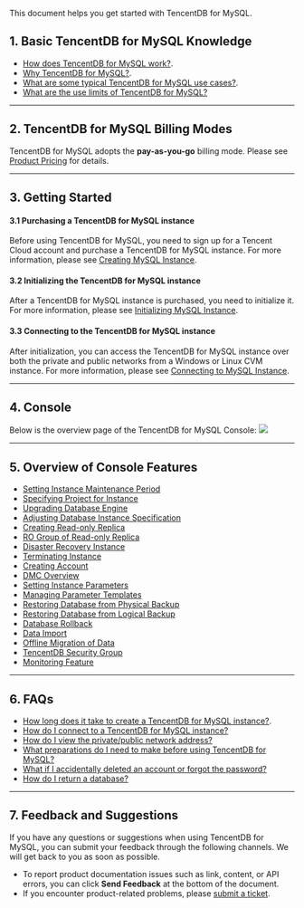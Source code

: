This document helps you get started with TencentDB for MySQL.

## 1. Basic TencentDB for MySQL Knowledge
- [How does TencentDB for MySQL work?](https://intl.cloud.tencent.com/document/product/236/5147).
- [Why TencentDB for MySQL?](https://intl.cloud.tencent.com/document/product/236/5148).
- [What are some typical TencentDB for MySQL use cases?](https://intl.cloud.tencent.com/document/product/236/7256).
- [What are the use limits of TencentDB for MySQL?](https://intl.cloud.tencent.com/document/product/236/7259)

-----

## 2. TencentDB for MySQL Billing Modes
TencentDB for MySQL adopts the **pay-as-you-go** billing mode. Please see [Product Pricing](https://buy.cloud.tencent.com/price/cdb/overview) for details.

-----

## 3. Getting Started
#### 3.1 Purchasing a TencentDB for MySQL instance
Before using TencentDB for MySQL, you need to sign up for a Tencent Cloud account and purchase a TencentDB for MySQL instance. For more information, please see [Creating MySQL Instance](https://intl.cloud.tencent.com/document/product/236/37785).

#### 3.2 Initializing the TencentDB for MySQL instance
After a TencentDB for MySQL instance is purchased, you need to initialize it. For more information, please see [Initializing MySQL Instance](https://intl.cloud.tencent.com/document/product/236/3128).

#### 3.3 Connecting to the TencentDB for MySQL instance
After initialization, you can access the TencentDB for MySQL instance over both the private and public networks from a Windows or Linux CVM instance. For more information, please see [Connecting to MySQL Instance](https://intl.cloud.tencent.com/document/product/236/37788).

-----

## 4. Console
Below is the overview page of the TencentDB for MySQL Console:
![](https://main.qcloudimg.com/raw/9a626ab563ce6f947e0b94cf0f660cd2.png)

-----

## 5. Overview of Console Features
- [Setting Instance Maintenance Period](https://intl.cloud.tencent.com/document/product/236/10929)
- [Specifying Project for Instance](https://intl.cloud.tencent.com/document/product/236/8460)
- [Upgrading Database Engine](https://intl.cloud.tencent.com/document/product/236/8126)
- [Adjusting Database Instance Specification](https://intl.cloud.tencent.com/document/product/236/19707)
- [Creating Read-only Replica](https://intl.cloud.tencent.com/document/product/236/7270)
- [RO Group of Read-only Replica](https://intl.cloud.tencent.com/document/product/236/11361)
- [Disaster Recovery Instance](https://intl.cloud.tencent.com/document/product/236/7272)
- [Terminating Instance](https://intl.cloud.tencent.com/document/product/236/31895)
- [Creating Account](https://intl.cloud.tencent.com/document/product/236/31900)
- [DMC Overview](https://intl.cloud.tencent.com/document/product/236/39221)
- [Setting Instance Parameters](https://intl.cloud.tencent.com/document/product/236/35793)
- [Managing Parameter Templates](https://intl.cloud.tencent.com/document/product/236/31906) 
- [Restoring Database from Physical Backup](https://intl.cloud.tencent.com/document/product/236/31910)
- [Restoring Database from Logical Backup](https://intl.cloud.tencent.com/document/product/236/31909)
- [Database Rollback](https://intl.cloud.tencent.com/document/product/236/7276)
- [Data Import](https://intl.cloud.tencent.com/document/product/236/8463)
- [Offline Migration of Data](https://intl.cloud.tencent.com/document/product/236/8464)
- [TencentDB Security Group](https://intl.cloud.tencent.com/document/product/236/14470)
- [Monitoring Feature](https://intl.cloud.tencent.com/document/product/236/8455)

-----

## 6. FAQs
- [How long does it take to create a TencentDB for MySQL instance?](https://intl.cloud.tencent.com/document/product/236/11274).
- [How do I connect to a TencentDB for MySQL instance?](https://intl.cloud.tencent.com/document/product/236/37783)
- [How do I view the private/public network address?](https://intl.cloud.tencent.com/document/product/236/37783)
- [What preparations do I need to make before using TencentDB for MySQL?](https://intl.cloud.tencent.com/document/product/236/11268)
- [What if I accidentally deleted an account or forgot the password?](https://intl.cloud.tencent.com/document/product/236/11274)
- [How do I return a database?](https://intl.cloud.tencent.com/document/product/236/11274)


-----

## 7. Feedback and Suggestions
If you have any questions or suggestions when using TencentDB for MySQL, you can submit your feedback through the following channels. We will get back to you as soon as possible.
- To report product documentation issues such as link, content, or API errors, you can click **Send Feedback** at the bottom of the document.
- If you encounter product-related problems, please [submit a ticket](https://console.cloud.tencent.com/workorder/category).

